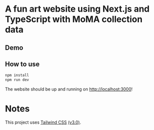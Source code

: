 # A fun art website using Next.js and TypeScript with MoMA collection data

## Demo

[]()

## How to use

```bash
npm install
npm run dev
```

The website should be up and running on [http://localhost:3000](http://localhost:3000)!

# Notes

This project uses [Tailwind CSS](https://tailwindcss.com) [(v3.0)](https://tailwindcss.com/blog/tailwindcss-v3).
